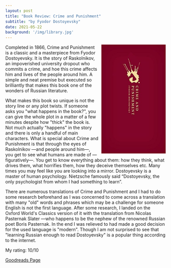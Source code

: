 ```yaml
---
layout: post
title: "Book Review: Crime and Punishment"
subtitle: "by Fyodor Dostoyevsky"
date: 2021-05-22
background: '/img/library.jpg'
---
```

<img style="float: right; width: 40%; padding: 0px 0px 10px 10px" src="/img/book-cover-crime-and-punishment.jpg">

Completed in 1866, Crime and Punishment is a classic and a masterpiece from Fyodor Dostoyevsky. It is the story of Raskolnikov, an impoverished university dropout who commits a crime, and hoe this crime affects him and lives of the people around him. A simple and neat premise but executed so brilliantly that makes this book one of the wonders of Russian literature.

What makes this book so unique is not the story line or any plot twists. If someone asks you "what happens in the book?", you can give the whole plot in a matter of a few minutes despite how "thick" the book is. Not much actually "happens" in the story and there is only a handful of main characters. What is special about Crime and Punishment is that through the eyes of Raskolnikov —and people around him—, you get to see what humans are made of —figuratively—. You get to know everything about them: how they think, what drives them, what horrifies them, how they deceive themselves etc. Many times you may feel like you are looking into a mirror. Dostoyevsky is a master of human psychology. Nietzsche famously said “Dostoyevsky, the only psychologist from whom I had something to learn”.

There are numerous translations of Crime and Punishment and I had to do some research beforehand as I was concerned to come across a translation with many "old" words and phrases which may be a challenge for someone English is not the first language. After some research, I landed on the Oxford World's Classics version of it with the translation from Nicolas Pasternak Slater —who happens to be the nephew of the renowned Russian poet Boris Pasternak. In the end I was relieved to had made a good decision for the used language is "modern". Though I am not surprised to see that "learning Russian enough to read Dostoyevsky" is a popular thing according to the internet.

My rating: 10/10

[Goodreads Page](https://www.goodreads.com/book/show/36227902-crime-and-punishment)
